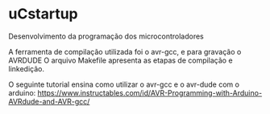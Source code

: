 # uCstartup
Desenvolvimento da programação dos microcontroladores

A ferramenta de compilação utilizada foi o avr-gcc, e para gravação o AVRDUDE
O arquivo Makefile apresenta as etapas de compilação e linkedição.

O seguinte tutorial ensina como utilizar o avr-gcc e o avr-dude com o arduino: https://www.instructables.com/id/AVR-Programming-with-Arduino-AVRdude-and-AVR-gcc/
